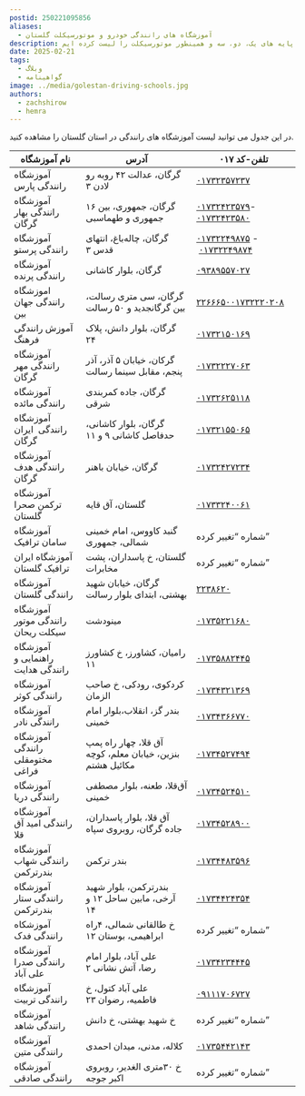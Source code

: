 ```yaml
---
postid: 250221095856
aliases:
  - آموزشگاه های رانندگی خودرو و موتورسیکلت گلستان
description: در این پست همه آموزشگاه های رانندگی پایه های یک، دو، سه و همینطور موتورسیکلت را لیست کرده ایم.
date: 2025-02-21
tags:
  - وبلاگ
  - گواهینامه
image: ../media/golestan-driving-schools.jpg
authors:
  - zachshirow
  - hemra
---
```


در این جدول می توانید لیست آموزشگاه های رانندگی در استان گلستان را مشاهده کنید.

| نام آموزشگاه                       | آدرس                                                      | تلفن-کد ۰۱۷                                                     |
| ---------------------------------- | --------------------------------------------------------- | --------------------------------------------------------------- |
| آموزشگاه رانندگی پارس              | گرگان، عدالت ۴۲ روبه رو لادن ۳                            | [۰۱۷۳۲۳۵۷۲۳۷](tel:01732357237)                                  |
| آموزشگاه رانندگی بهار گرگان        | گرگان، جمهوری، بین ۱۶ جمهوری و طهماسبی                    | [۰۱۷۳۲۴۲۳۵۷۹](tel:01732423579)- [۰۱۷۳۲۴۲۳۵۸۰](tel:01732423579)  |
| آموزشگاه رانندگی پرستو             | گرگان، چاله‌باغ، انتهای قدس ۳                             | [۰۱۷۳۲۲۴۹۸۷۵](tel:01732249875) - [۰۱۷۳۲۲۴۹۸۷۴](tel:01732249874) |
| آموزشگاه رانندگی پرنده             | گرگان، بلوار کاشانی                                       | [۰۹۳۸۹۵۵۷۰۲۷](tel:09389557027)                                  |
| اموزشگاه رانندگی جهان بین          | گرگان، سی متری رسالت، بین گرگانجدید و ۵۰ رسالت            | [۲۲۶۶۶۵۰](tel:0172266650)[۰۱۷۳۲۲۲۰۲۰۸](tel:01732220208)         |
| آموزش رانندگی فرهنگ                | گرگان، بلوار دانش، پلاک ۲۴                                | [۰۱۷۳۲۱۵۰۱۶۹](tel:01732150169)                                  |
| آموزشگاه رانندگی مهر گرگان         | گرکان، خیابان ۵ آذر، آذر پنجم، مقابل سینما رسالت          | [۰۱۷۳۲۲۲۷۰۶۳](tel:01732227063)                                  |
| آموزشگاه رانندگی مائده             | گرگان، جاده کمربندی شرقی                                  | [۰۱۷۳۲۶۲۵۱۱۸](tel:01732625118)                                  |
| آموزشگاه رانندگی  ایران گرگان      | گرگان، بلوار کاشانی، حدفاصل کاشانی ۹ و ۱۱                 | [۰۱۷۳۲۱۵۵۰۶۵](tel:01732155065)                                  |
| آموزشگاه رانندگی هدف گرگان         | گرگان، خیابان باهنر                                       | [۰۱۷۳۲۴۲۷۲۳۴](tel:01732427234)                                  |
| آموزشگاه ترکمن صحرا گلستان         | گلستان، آق قایه                                           | [۰۱۷۳۳۲۴۰۰۶۱](tel:01733240061)                                  |
| آموزشگاه سامان ترافیک              | گنبد کاووس، امام خمینی شمالی، جمهوری                      | شماره “تغییر کرده”                                              |
| آموزشگاه ایران ترافیک گلستان       | گلستان، خ پاسداران، پشت مخابرات                           | شماره “تغییر کرده”                                              |
| آموزشگاه رانندگی گلستان            | گرگان، خیابان شهید بهشتی، ابتدای بلوار رسالت              | [۲۲۳۸۶۲۰](tel:0172238620)                                       |
| آموزشگاه رانندگی موتور سیکلت ریحان | مینودشت                                                   | [۰۱۷۳۵۲۲۱۶۸۰](tel://01735221680)                                |
| آموزشگاه راهنمایی و رانندگی هدایت  | رامیان، کشاورز، خ کشاورز ۱۱                               | [۰۱۷۳۵۸۸۲۴۴۵](tel://01735882445)                                |
| آموزشگاه رانندگی کوثر              | کردکوی، رودکی، خ صاحب الزمان                              | [۰۱۷۳۴۳۲۱۳۶۹](tel://01734321369)                                |
| آموزشگاه رانندگی نادر              | بندر گز، انقلاب،بلوار امام خمینی                          | [۰۱۷۳۴۳۶۶۷۷۰](tel://01734366770)                                |
| آموزشگاه رانندگی مختومقلی فراغی    | آق قلا، چهار راه پمپ بنزین، خیابان معلم، کوچه مکائیل هشتم | [۰۱۷۳۴۵۲۷۴۹۴](tel:01734527494)                                  |
| آموزشگاه رانندگی دریا              | آق‌قلا، طعنه، بلوار مصطفی خمینی                           | [۰۱۷۳۴۵۲۴۵۱۰](tel:01734524510)                                  |
| آموزشگاه رانندگی امید آق قلا       | آق قلا، بلوار پاسداران، جاده گرگان، روبروی سپاه           | [۰۱۷۳۴۵۲۸۹۰۰](tel:01734528900)                                  |
| آموزشگاه رانندگی شهاب بندرترکمن    | بندر ترکمن                                                | [۰۱۷۳۴۴۸۳۵۹۶](tel:01734483596)                                  |
| آموزشگاه رانندگی ستار بندرترکمن    | بندرترکمن، بلوار شهید آرخی، مابین ساحل ۱۲ و ۱۴            | [۰۱۷۳۴۴۲۴۳۵۴](tel:01734424354)                                  |
| آموزشکاه رانندگی فدک               | خ طالقانی شمالی، ۴راه ابراهیمی، بوستان ۱۲                 | شماره “تغییر کرده”                                              |
| آموزشگاه رانندگی صدرا علی آباد     | ‮علی آباد، بلوار امام رضا، آتش نشانی ۲                    | [۰۱۷۳۴۲۳۴۴۴۵](tel://01734234445)                                |
| آموزشگاه رانندگی تربیت             | علی آباد کتول، خ فاطمیه، رضوان ۲۳                         | [۰۹۱۱۱۷۰۶۷۲۷](tel://09111706727)                                |
| آموزشگاه رانندگی شاهد              | خ شهید بهشتی، خ دانش                                      | شماره “تغییر کرده”                                              |
| آموزشگاه رانندگی متین              | کلاله، مدنی، میدان احمدی                                  | [۰۱۷۳۵۴۴۲۱۴۳](tel://01735442143)                                |
| آموزشگاه رانندگی صادقی             | خ ۳۰متری الغدیر، روبروی اکبر جوجه                         | شماره “تغییر کرده”                                              |